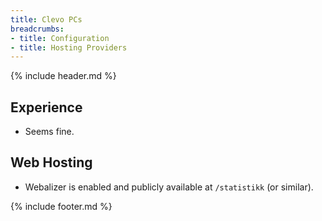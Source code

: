 ```yaml
---
title: Clevo PCs
breadcrumbs:
- title: Configuration
- title: Hosting Providers
---
```

{% include header.md %}

## Experience

- Seems fine.

## Web Hosting

- Webalizer is enabled and publicly available at `/statistikk` (or similar).

{% include footer.md %}
